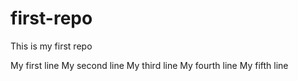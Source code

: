 # first-repo
This is my first repo

My first line
My second line
My third line
My fourth line
My fifth line
